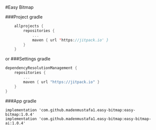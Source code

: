 #Easy Bitmap

###Project gradle

```kotlin
	allprojects {
		repositories {
			...
			maven { url 'https://jitpack.io' }
		}
	}
```
 or
 ###Settings gradle
```kotlin
dependencyResolutionManagement {
    repositories {
	    ...
        maven { url "https://jitpack.io" }
    }
}
```

###App gradle
	
    implementation 'com.github.madenmustafa1.easy-bitmap:easy-bitmap:1.0.4'
    implementation 'com.github.madenmustafa1.easy-bitmap:easy-bitmap-ai:1.0.4'


